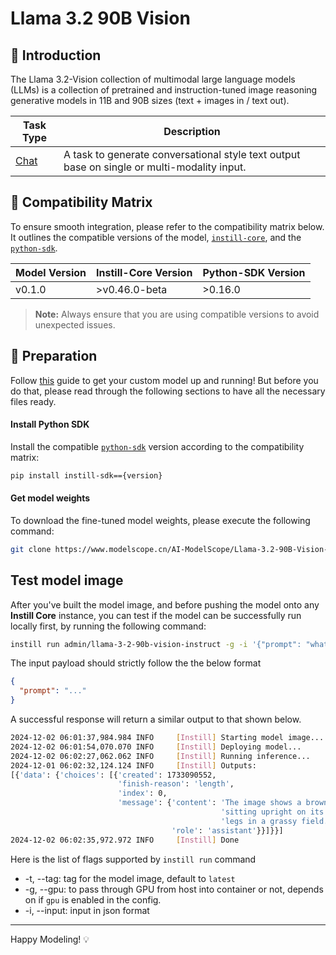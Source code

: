 # Llama 3.2 90B Vision

## 📖 Introduction

The Llama 3.2-Vision collection of multimodal large language models (LLMs) is a collection of pretrained and instruction-tuned image reasoning generative models in 11B and 90B sizes (text + images in / text out).

| Task Type                                                | Description                                                                                 |
| -------------------------------------------------------- | ------------------------------------------------------------------------------------------- |
| [Chat](https://www.instill.tech/docs/model/ai-task#chat) | A task to generate conversational style text output base on single or multi-modality input. |

## 🔄 Compatibility Matrix

To ensure smooth integration, please refer to the compatibility matrix below. It outlines the compatible versions of the model, [`instill-core`](https://github.com/instill-ai/instill-core), and the [`python-sdk`](https://github.com/instill-ai/python-sdk).

| Model Version | Instill-Core Version | Python-SDK Version |
| ------------- | -------------------- | ------------------ |
| v0.1.0        | >v0.46.0-beta        | >0.16.0            |

> **Note:** Always ensure that you are using compatible versions to avoid unexpected issues.

## 🚀 Preparation

Follow [this](../README.md) guide to get your custom model up and running! But before you do that, please read through the following sections to have all the necessary files ready.

#### Install Python SDK

Install the compatible [`python-sdk`](https://github.com/instill-ai/python-sdk) version according to the compatibility matrix:

```bash
pip install instill-sdk=={version}
```

#### Get model weights

To download the fine-tuned model weights, please execute the following command:

```bash
git clone https://www.modelscope.cn/AI-ModelScope/Llama-3.2-90B-Vision-Instruct-GGUF.git
```

## Test model image

After you've built the model image, and before pushing the model onto any **Instill Core** instance, you can test if the model can be successfully run locally first, by running the following command:

```bash
instill run admin/llama-3-2-90b-vision-instruct -g -i '{"prompt": "whats in the pic?", "image-url": "https://artifacts.instill.tech/imgs/bear.jpg"}'
```

The input payload should strictly follow the the below format

```json
{
  "prompt": "..."
}
```

A successful response will return a similar output to that shown below.

```bash
2024-12-02 06:01:37,984.984 INFO     [Instill] Starting model image...
2024-12-02 06:01:54,070.070 INFO     [Instill] Deploying model...
2024-12-02 06:02:27,062.062 INFO     [Instill] Running inference...
2024-12-01 06:02:32,124.124 INFO     [Instill] Outputs:
[{'data': {'choices': [{'created': 1733090552,
                        'finish-reason': 'length',
                        'index': 0,
                        'message': {'content': 'The image shows a brown bear '
                                               'sitting upright on its hind '
                                               'legs in a grassy field.',
                                    'role': 'assistant'}}]}}]
2024-12-02 06:02:35,972.972 INFO     [Instill] Done
```

Here is the list of flags supported by `instill run` command

- -t, --tag: tag for the model image, default to `latest`
- -g, --gpu: to pass through GPU from host into container or not, depends on if `gpu` is enabled in the config.
- -i, --input: input in json format

---

Happy Modeling! 💡
